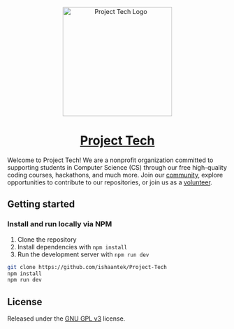 <p align="center"><img width="250" alt="Project Tech Logo" src="https://project-tech.org/favicon.ico"></p>
<h1 align="center"><a href="https://project-tech.org">Project Tech</a></h1>

Welcome to Project Tech! We are a nonprofit organization committed to supporting students in Computer Science (CS) through our free high-quality coding courses, hackathons, and much more. Join our [community](https://project-tech.org/discord), explore opportunities to contribute to our repositories, or join us as a [volunteer](https://project-tech.org/join-team).

## Getting started
### Install and run locally via NPM
1. Clone the repository
2. Install dependencies with `npm install`
3. Run the development server with `npm run dev`

```bash
git clone https://github.com/ishaantek/Project-Tech
npm install
npm run dev
```

## License

Released under the [GNU GPL v3](https://www.gnu.org/licenses/gpl-3.0.en.html) license.